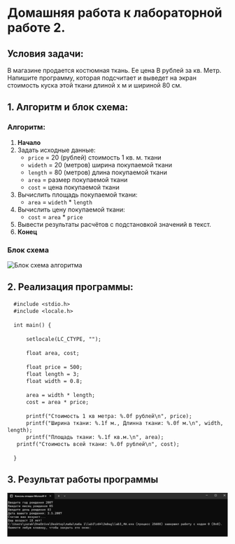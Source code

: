 # Домашняя работа к лабораторной работе 2.
## Условия задачи:
В магазине продается костюмная ткань. Ее цена В рублей за кв. Метр. Напишите
программу, которая подсчитает и выведет на экран стоимость куска этой ткани длиной
х м и шириной 80 см.
## 1. Алгоритм и блок схема:
### Алгоритм:
1. **Начало**
2. Задать исходные данные:
   - `price` = 20 (рублей) стоимость 1 кв. м. ткани
   - `wideth` = 20 (метров) ширина покупаемой ткани
   - `length` = 80 (метров) длина покупаемой ткани
   - `area` = размер покупаемой ткани
   - `cost` = цена покупаемой ткани 
3. Вычислить площадь покупаемой ткани:
   - `area` = `wideth` * `length`
4. Вычислить цену покупаемой ткани:
   - `cost` = `area` * `price`
5. Вывести результаты расчётов с подстановкой значений в текст.
6. **Конец**

### Блок схема
![Блок схема алгоритма](lab2.png)
## 2. Реализация программы:

      #include <stdio.h>
      #include <locale.h>

      int main() {

	      setlocale(LC_CTYPE, "");

	      float area, cost;

		  float price = 500;
	  	  float length = 3;
	  	  float width = 0.8;

	      area = width * length;
	      cost = area * price;

	      printf("Стоимость 1 кв метра: %.0f рублей\n", price);
	      printf("Ширина ткани: %.1f м., Длинна ткани: %.0f м.\n", width, length);
	      printf("Площадь ткани: %.1f кв.м.\n", area);
   	   printf("Стоимость всей ткани: %.0f рублей\n", cost);

      }
## 3. Результат работы программы
![Результат работы программы](image.png)
